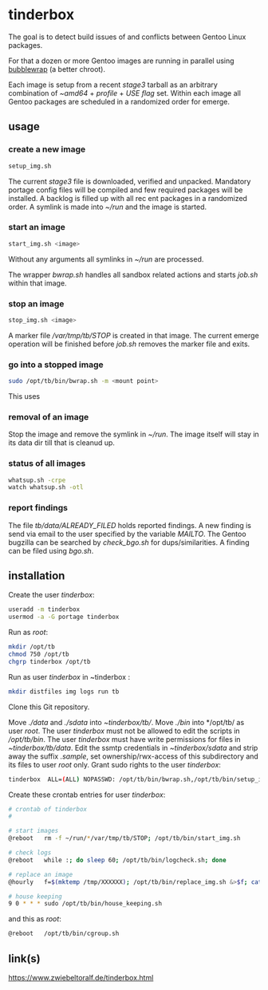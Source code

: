 # tinderbox
The goal is to detect build issues of and conflicts between Gentoo Linux packages.

For that a dozen or more Gentoo images are running in parallel using [bubblewrap](https://github.com/containers/bubblewrap) (a better chroot).

Each image is setup from a recent *stage3* tarball as an arbitrary combination of *~amd64* + *profile* + *USE flag* set. Within each image all Gentoo packages are scheduled in a randomized order for emerge.

## usage
### create a new image

```bash
setup_img.sh
```
The current *stage3* file is downloaded, verified and unpacked.
Mandatory portage config files will be compiled and few required packages will be installed.
A backlog is filled up with all rec ent packages in a randomized order.
A symlink is made into *~/run* and the image is started.

### start an image

```bash
start_img.sh <image>
```
Without any arguments all symlinks in *~/run* are processed.

The wrapper *bwrap.sh* handles all sandbox related actions and starts *job.sh* within that image.

### stop an image

```bash
stop_img.sh <image>
```

A marker file */var/tmp/tb/STOP* is created in that image.
The current emerge operation will be finished before *job.sh* removes the marker file and exits.

### go into a stopped image

```bash
sudo /opt/tb/bin/bwrap.sh -m <mount point>
```

This uses

### removal of an image

Stop the image and remove the symlink in *~/run*.
The image itself will stay in its data dir till that is cleanud up.

### status of all images

```bash
whatsup.sh -crpe
watch whatsup.sh -otl
```

### report findings

The file *tb/data/ALREADY_FILED* holds reported findings.
A new finding is send via email to the user specified by the variable *MAILTO*.
The Gentoo bugzilla can be searched by *check_bgo.sh* for dups/similarities.
A finding can be filed using *bgo.sh*.

## installation
Create the user *tinderbox*:

```bash
useradd -m tinderbox
usermod -a -G portage tinderbox
```

Run as *root*:

```bash
mkdir /opt/tb
chmod 750 /opt/tb
chgrp tinderbox /opt/tb
```
Run as user *tinderbox* in ~tinderbox :

```bash
mkdir distfiles img logs run tb
```
Clone this Git repository.

Move *./data* and *./sdata* into *~tinderbox/tb/*.
Move *./bin* into */opt/tb/ as user *root*.
The user *tinderbox* must not be allowed to edit the scripts in */opt/tb/bin*.
The user *tinderbox* must have write permissions for files in *~tinderbox/tb/data*.
Edit the ssmtp credentials in *~tinderbox/sdata* and strip away the suffix *.sample*, set ownership/rwx-access of this subdirectory and its files to user *root* only.
Grant sudo rights to the user *tinderbox*:

```bash
tinderbox  ALL=(ALL) NOPASSWD: /opt/tb/bin/bwrap.sh,/opt/tb/bin/setup_img.sh,/opt/tb/bin/house_keeping.sh
```

Create these crontab entries for user *tinderbox*:

```bash
# crontab of tinderbox
#

# start images
@reboot   rm -f ~/run/*/var/tmp/tb/STOP; /opt/tb/bin/start_img.sh

# check logs
@reboot   while :; do sleep 60; /opt/tb/bin/logcheck.sh; done

# replace an image
@hourly   f=$(mktemp /tmp/XXXXXX); /opt/tb/bin/replace_img.sh &>$f; cat $f; rm $f

# house keeping
9 0 * * * sudo /opt/tb/bin/house_keeping.sh
```

and this as *root*:

```bash
@reboot   /opt/tb/bin/cgroup.sh
```

## link(s)

https://www.zwiebeltoralf.de/tinderbox.html


